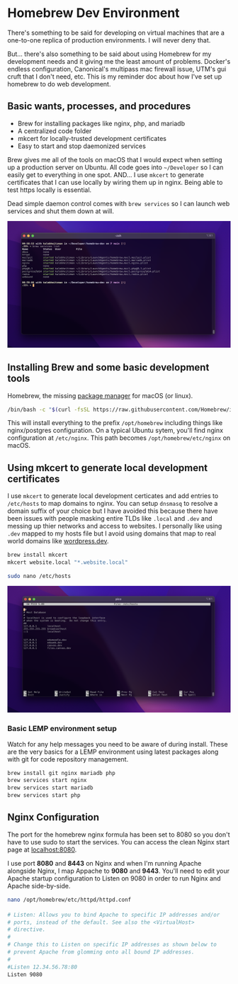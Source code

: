 # Homebrew Dev Environment

There's something to be said for developing on virtual machines that are a one-to-one replica of production environments. I will never deny that.

But... there's also something to be said about using Homebrew for my development needs and it giving me the least amount of problems. Docker's endless configuration, Canonical's multipass mac firewall issue, UTM's gui cruft that I don't need, etc. This is my reminder doc about how I've set up homebrew to do web development.

## Basic wants, processes, and procedures

- Brew for installing packages like nginx, php, and mariadb
- A centralized code folder
- mkcert for locally-trusted development certificates
- Easy to start and stop daemonized services

Brew gives me all of the tools on macOS that I would expect when setting up a production server on Ubuntu. All code goes into `~/Developer` so I can easily get to everything in one spot. AND... I use `mkcert` to generate certificates that I can use locally by wiring them up in nginx. Being able to test https locally is essential.

Dead simple daemon control comes with `brew services` so I can launch web services and shut them down at will.

![brew services](images/brew-services.png)

## Installing Brew and some basic development tools

Homebrew, the missing [package manager](https://brew.sh/) for macOS (or linux).

```zsh
/bin/bash -c "$(curl -fsSL https://raw.githubusercontent.com/Homebrew/install/HEAD/install.sh)"
```

This will install everything to the prefix `/opt/homebrew` including things like nginx/postgres configuration. On a typical Ubuntu sytem, you'll find nginx configuration at `/etc/nginx`. This path becomes `/opt/homebrew/etc/nginx` on macOS.

## Using mkcert to generate local development certificates

I use `mkcert` to generate local development certicates and add entries to `/etc/hosts` to map domains to nginx. You can setup `dnsmasq` to resolve a domain suffix of your choice but I have avoided this because there have been issues with people masking entire TLDs like `.local` and `.dev` and messing up thier networks and access to websites. I personally like using `.dev` mapped to my hosts file but I avoid using domains that map to real world domains like [wordpress.dev](https://wordpress.dev).

```zsh
brew install mkcert
mkcert website.local "*.website.local"
```

```zsh
sudo nano /etc/hosts
```

![hosts](images/hosts-etc.png)

### Basic LEMP environment setup

Watch for any help messages you need to be aware of during install. These are the very basics for a LEMP environment using latest packages along with git for code repository management.

```zsh
brew install git nginx mariadb php
brew services start nginx
brew services start mariadb
brew services start php
```

## Nginx Configuration

The port for the homebrew nginx formula has been set to 8080 so you don't have to use sudo to start the services. You can access the clean Nginx start page at [localhost:8080](http://localhost:8080).

I use port **8080** and **8443** on Nginx and when I'm running Apache alongside Nginx, I map Appache to **9080** and **9443**. You'll need to edit your Apache startup configuration to Listen on 9080 in order to run Nginx and Apache side-by-side.

```zsh
nano /opt/homebrew/etc/httpd/httpd.conf

# Listen: Allows you to bind Apache to specific IP addresses and/or
# ports, instead of the default. See also the <VirtualHost>
# directive.
#
# Change this to Listen on specific IP addresses as shown below to
# prevent Apache from glomming onto all bound IP addresses.
#
#Listen 12.34.56.78:80
Listen 9080
```
